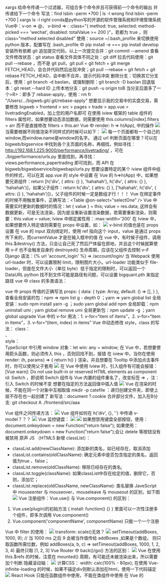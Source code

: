 xargs 给命令传递一个过滤器，可组合多个命令并且可获得前一个命令的输出 并传递给下一个命令
写法：find lsbin -perm +700 | ls -l                 wrong
           find lsbin -perm +700 | xargs ls -l       right
conda是python写的开源的软件管理系统和环境管理系统
Vue中：v-on => @， v-bind => :
:class="{
  method: true,
  selected: method-picked === 'wechat',
  disabled: totalValue >= 200
}"，若都为 true ，则 class="method selected disabled"
使用：source ~/.bash_profile 来切换使用 python 版本，配置写在 .bash_profile 中
pip install -e === pip install develop 安装所有依赖
git 追加提交代码，以上一次提交合并：git commit --amend
查看文件修改状态：git status
查看文件具体不同之处：git diff
拉去代码使用：git pull --rebase ，而不是 git pull，git pull =  git fetch + git merge FETCH_HEAD，会合并代码然后出现冲突；git pull --rebase = git fetch + git rebase FETCH_HEAD，会中断不合并，提示代码冲突
删除分支：切换其它分支后，使用：git branch -d baolan，或强制删除：git branch -D baolan
回退版本：git reset --hard ID
上传本地分支：git push -u origin toB
当分支后面多了一个>R>：即多了 rebase-apply，使用：rm fr "/Users/.../bigweb.git/.git/rebase-apply"
想要显示我的交易中的实盘交易，需要修改 bigweb > frontend > src > pages > trade > app.vue > livetradingEnabled，加上您的用户名即可
在使用 iview 框架的 table 组件的 filters 属性时，如果想要动态添加数据，则需要使用 this.columns[index].filters = arr 而不是直接修改 filters = this.arr
 Vue 中 render: h => h(App), 中的操作
![](https://raw.githubusercontent.com/HeroMeiKong/Images/main/Serendipity/other/2-h.png)
当需要根据不同值渲染不同样式的时候可以如下：
![](https://raw.githubusercontent.com/HeroMeiKong/Images/main/Serendipity/other/2-attrs.png)
每一个页面都有一个自己的window,而window.name是window的名字。
通过 url 判断页面在哪里？可以在 bigweb/bigservice 中找到各个主页面的名称，再细找，例如寻找：http://192.168.1.225:9000/performance/livetrading/ ，可在 ./bigperformance/urls.py 里面找到，再寻找：
views.performance_papertrading 即可找到，而 API 在 bigweb/bigwebservice/bigwebapi/urls.py 
想要设置特定的某个 iview 组件中组件的样式，可以在其 app.vue 的 style 中设置
在 Vue 的 h=>h(App) 中，如果想要兄弟组件：return [h('div', { attrs: {} }, 'hahahah'), h('div', { attrs: {} }, 'hahahah')]，如果父子组件：return h('div', { attrs: {} }, ['hahahah', h('div', { attrs: {} }, 'hahahah')])，父子组件的时候一定是数组才行！！！
Vue 在绑定事件的时候不用触发事件，正确写法：<Table @on-select="selectOne" />
Vue 中需要实时更新的数据时的情况：let { value } = this; value = res.data; 这样会有数据更新，可是无法渲染，因为是没重新设置渲染数据，若需要重新渲染，则需要：this.value = value;
Iview 中绑定属性用：:max-width='200'
在 Iview 中，如果想要传入特定值则需要在 props 中设置，如： 
![](https://raw.githubusercontent.com/HeroMeiKong/Images/main/Serendipity/other/2-props.png)
v-bind 的值也是在 props 设置
在 vue 的 input 双向绑定时，使用 ref 指向这个 input，value 是通过 props 传下来的，而currentValue 才是在输入框中的值
在 vue 中，有时候子组件，调用 this.$destroy() 方法，只会让自己死了然后尸体留在原地，并且这个时候就算使用 v-if 也不会触发自身的 destroyed() 生命周期，应该在父组件去控制 v-if
Django 语法：{% url 'account_login' %} => /account/login/
当 Webpack 使用 url-loader 时，可以设置限制 limit，限制图片大小。url-loader 功能类似于 file-loader，但是在文件大小（单位 byte）低于指定的限制时，可以返回一个 DataURL
python 找不到文件可能是路径有问题，可以设置 bigquant.pth 来指定路径
vue 中 class 的多类语法：<div :class="[showNotify ? 'do-show': 'no-show' , 'notify', 'notify-top']">
vue 中 props 传值的正确写法 props: { data: { type: Array, default: () => [], } },
查看全局安装的包：npm => npm list g - depth 0 ；yarn => yarn global list
全局安装：sudo npm install yarn -g ；sudo yarn global add npm
全局卸载：npm uninstall umi ;  yarn global remove umi
全局更新包：npm update -g ；yarn global upgrade
Vue 中的 v-for 用法：1. v-for=“item of items”，2. v-for=“item in items”，3. v-for=“(item, index) in items”
Vue 中动态修改 style，class 的写法：
class：<div :class="{'color': isTrue ? 'green' : 'red'}">、<div :class="[isTrue ? 'hahaha' : 'hehehe']">
style：<div :style="{'color': isTrue ? 'green' : 'red'}">
TypeScript 中引用 window 对象：let win: any = window;
在 Vue 中，若想要使用箭头函数，则必须传入 this ，否则回找不到，报错
在 iview 中，当你在使用 render: (h, params) => { return h() } 渲染，并且想要在 Tooltip 中添加点击事件时，你可以使用父子套用
![](https://raw.githubusercontent.com/HeroMeiKong/Images/main/Serendipity/other/2-父子套用.png)
在 Vue 中使用 Iview 时，引入组件有可能会报错：[Vue warn]: Do not use built-in or reserved HTML elements as component id: Switch ，即说明 Switch 组件与 Vue 内置的组件重名了，改变标签 <Switch> => <i-switch>，注：引入 Switch 的时候不变
想要在指定的方法返回值中插入值
![](https://raw.githubusercontent.com/HeroMeiKong/Images/main/Serendipity/other/2-多个返回值.png)
Vue 在渲染的时候，不能在同一个对象中互相取值
mkdir -p catefile ：递归创建文件夹，即使上层不存在也一起创建了
新写法：document ?.cookie
合并部分文件，加入在B分支: git checkout A ./frontend/src/aaa

Vue 组件之间传递方法：
![](https://raw.githubusercontent.com/HeroMeiKong/Images/main/Serendipity/other/2-组件间传值.png)
Vue 组件如何在 h('div', {}, '') 中传递 v-model？？？
![](https://raw.githubusercontent.com/HeroMeiKong/Images/main/Serendipity/other/2-v-model.png)
Vue 监控键盘：
![](https://raw.githubusercontent.com/HeroMeiKong/Images/main/Serendipity/other/2-监控键盘1.png)
![](https://raw.githubusercontent.com/HeroMeiKong/Images/main/Serendipity/other/2-监控键盘2.png)
如果想禁用键盘全部按钮，使用：document.onkeydown = new Function("return false");
如果使用：document.onkeydown = new Function("return false");会让 delete 等按钮没有被禁用
原声 JS （HTML5 新增 classList）：
- classList.add(newClassName): 添加新的类名，如已经存在，取消添加
- classList.contains(oldClassName): 确定元素中是否包含指定的类名，返回值为true 、false；
- classList.remove(oldClassName): 移除已经存在的类名;
- classList.toggle(className): 如果classList中存在给定的值，删除它，否则，添加它；
- classList.replace(oldClassName, newClassName): 类名替换
JaveScript 中 mouseenter 与 mouseover，mouseleave 与 mouseout 的区别，如下图
![](https://raw.githubusercontent.com/HeroMeiKong/Images/main/Serendipity/other/2-mouseevent.png)
Vue 注册组件：Vue.use() 与 Vue.component() 的区别：
1. Vue.use(plugin)的初始方法 { install: function() {} } 里面可以一次性注册多个组件，即多次调用 Vue.component()
2. Vue.component('componentName', componentName) 只能一个一个注册

Vue 中 filter 的使用：
![](https://raw.githubusercontent.com/HeroMeiKong/Images/main/Serendipity/other/2-filter.png)
transform: scale()无效？
![](https://raw.githubusercontent.com/HeroMeiKong/Images/main/Serendipity/other/2-transform-scale.png)
setTimeout(addBoxes, 1000, 9); // 当 1000 ms 之后 9 会被当作值传给 addBoxes ,如果是个数组， 则只取函数所需位数，例如 addBoxes(a, b, c) => 
setTimeout(addBoxes, 1000, 1, 2, 3, 4) 最终只取 [1, 2, 3]
Vue Router 中 back()/go() 方法的区别：
![](https://raw.githubusercontent.com/HeroMeiKong/Images/main/Serendipity/other/2-back-go.png)
Vue 在使用 this.$refs 的时候，注意在 mounted() 周期，有可能还未被渲染出来，所以需要加个判断
隐藏滚动轴：
![](https://raw.githubusercontent.com/HeroMeiKong/Images/main/Serendipity/other/2-hidden-scrollbar.png)
计算CSS：
width: calc(100% - 80px);
在使用 Vue-infinite-loading 的时候，如果不锚定div则默认添加在html，使用一下代码锚定 
![](https://raw.githubusercontent.com/HeroMeiKong/Images/main/Serendipity/other/2-vue-infinite-loading.png)
React Hook 只能在函数组件中使用，不能在类组件中使用
在 Vue 的 <style> 中可以使用: >>>，深度选择权，其作用是能在经过 sass/less 编译之后的代码中也能寻得特定元素
![](https://raw.githubusercontent.com/HeroMeiKong/Images/main/Serendipity/other/2-scoped.png)
当然也可以使用另外两个方案，一：不使用 scoped；二：新建一个不带 scoped 的<style>
backface-visibility: 在运用 3d 效果的情况下，是否可见背面面向用户的元素
修改滚动轴样式：https://developer.mozilla.org/zh-CN/docs/Web/CSS/::-webkit-scrollbar
![](https://raw.githubusercontent.com/HeroMeiKong/Images/main/Serendipity/other/2-scrollbar.png)
在ES6 class 中，在 constructor 里面和外面定义的方法区别?
![](https://raw.githubusercontent.com/HeroMeiKong/Images/main/Serendipity/other/2-constructor.png)
创建一个什么都没有的空对象：`const obj = Object.create(null);`
运算符删除属性：const obj = { x: 'X' }; delete obj.x; // x === {}
在 Vue 中，如何监听对象属性？
![](https://raw.githubusercontent.com/HeroMeiKong/Images/main/Serendipity/other/2-监听对象属性.png)
在 Vue 中，使用 v-model 时，默认返回是 String，如果需要返回 Number 的话，加上 v-model.number= “xxx”
解决错误提示：
gyp: No Xcode or CLT version detected!
![](https://raw.githubusercontent.com/HeroMeiKong/Images/main/Serendipity/other/2-gyp.png)

在 Vue 中使用了路由，切记少用 <a> 标签跳转，不然有些界面渲染不出来    
在使用 Promise 时，如果需要使用 Promise.all([p1, p2, ...]) || Promise.allSettled([p1, p2, ...]) 时，就不要在 p1,p2, ... 中写 .catch ，不然 all || allSettled 中捕获的都是 fulfilled，看需求设定，将报错控制在知道位置
在使用 Vue 时，如果想要使用<slot>来插入值，则直接使用 <组件><slot /><组件>，如果想要给个默认值，就<组件><slot>默认值<slot/><组件>
在使用 EventTarget.addEventListener() 和 target.removeEventListener(type, listener[, useCapture]) 时，只有 capture 配置影响 removeEventListener() ，所以第三个参数直接影响是否能清除前一个监听，element.removeEventListener("mousedown", handleMouseDown, { capture } | capture);
在使用 Element 组件的时候，想要监听 <el-autocomplete> 组件的回车事件，使用 @keyup.enter 是不行的，这样监听的内部 <input> 组件被阻止冒泡了，所有需要改为监听根元素，使用 @keyup.enter.native，相反如果需要监听内部组件，则可以使用 vm.$listeners
在 Vue 中，使用 vm.$listeners 来监听父组件是否传递方法下来：leftButtonEvent | rightButtonEvent => 
![](https://raw.githubusercontent.com/HeroMeiKong/Images/main/Serendipity/other/2-listeners.png)
如何判断两个值的类型是否相同：
CSS 中 text-overflow: ellipsis; 可以以省略号显示多出的部分，兼容性很差,且需要与 overflow: hidden; white-space: nowrap; 一起使用
如何快速生成数组0-9？[...Array(10).keys()]  31-59？ [...Array(60).keys()].slice(31)
***不要完全相信 vue-router，当页面刷新的时候 query 中的参数便失效***
***不要完全相信 vue-router，当页面刷新的时候 query 中的参数全变成 string (可能之前是 number, boolean...)***
在使用 html2canvas 时，截图的元素一定要是 document 上的，如果不是，可以先在 document.body.appendChild(copyDom), 然后 document.removeChild(copyDom)
Vue 插槽的用法：
![](https://raw.githubusercontent.com/HeroMeiKong/Images/main/Serendipity/other/2-vue插槽1.png)
![](https://raw.githubusercontent.com/HeroMeiKong/Images/main/Serendipity/other/2-vue插槽2.png)
Flow语法：
![](https://raw.githubusercontent.com/HeroMeiKong/Images/main/Serendipity/other/2-flow1.png)
语法：https://flow.org/en/docs/types/objects/ 写法：
![](https://raw.githubusercontent.com/HeroMeiKong/Images/main/Serendipity/other/2-flow2.png)
在使用 React-Route 的时候，如何想加一个基础路由地址，例如：/create => /kb/create，可以这样：
![](https://raw.githubusercontent.com/HeroMeiKong/Images/main/Serendipity/other/2-react-route.png)
在移动端如果给 div 加上 click 事件后，会出现默认点击后有背景色，修改颜色至透明：-webkit-tap-highlight-color:rgba(255,0,0,0);
可通过 SCSS 的 @mixin 实现主题样式
如何监控组件是否使用某方法？
![](https://raw.githubusercontent.com/HeroMeiKong/Images/main/Serendipity/other/2-listeners1.png)
当我们需要在某个对象上临时存放数据的时候，请使用 WeakMap，避免内存泄露
在 table 中可以决定表格的边框是分开的还是合并的。在分隔模式下，相邻的单元格都拥有独立的边框。在合并模式下，相邻单元格共享边框。
border-collapse: collapse; // 合并
border-collapse: separate; // 分隔
CSS 声明全局变量可使用 :root 
:root {
  --main-color: hotpink;
  --pane-padding: 5px 42px;
}
Vue 可以通过 this.$listeners 来监控是否传递了指定方法
contain: layout; CSS contain 属性允许开发者声明当前元素和它的内容尽可能的独立于 DOM 树的其他部分。这使得浏览器在重新计算布局、样式、绘图、大小或这四项的组合时，只影响到有限的 DOM 区域，而不是整个页面，可以有效改善性能。
CSS 中 background-color 需要放在 background/background-image 之后
CSS 禁止滚动：document.body.style.overflow = 'hidden'；恢复滚动：document.body.style.overflow = ''